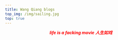```yaml
---
title: Wang Qiang blogs
top_img: /img/sailing.jpg
top: true
---
```


_**<center><font color=red>life is a facking movie 人生如戏<font><center>**_
